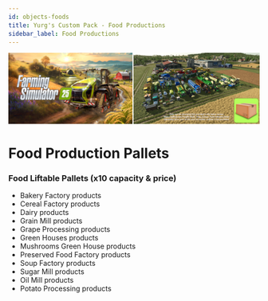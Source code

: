 ```yaml
---
id: objects-foods
title: Yurg's Custom Pack - Food Productions
sidebar_label: Food Productions
---
```

[![](modHeader.png)](modScreen.png)
# Food Production Pallets

### Food Liftable Pallets (x10 capacity & price)
- Bakery Factory products
- Cereal Factory products
- Dairy products
- Grain Mill products
- Grape Processing products
- Green Houses products
- Mushrooms Green House products
- Preserved Food Factory products
- Soup Factory products
- Sugar Mill products
- Oil Mill products
- Potato Processing products
